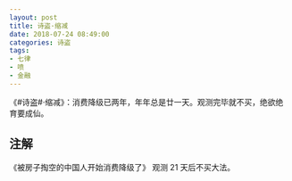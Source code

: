 ```yaml
---
layout: post
title: 诗盗·缩减
date: 2018-07-24 08:49:00
categories: 诗盗
tags:
- 七律
- 喷
- 金融
---
```

《#诗盗#·缩减》：消费降级已两年，年年总是廿一天。观测完毕就不买，绝欲绝育要成仙。

## 注解
《被房子掏空的中国人开始消费降级了》
观测 21 天后不买大法。
